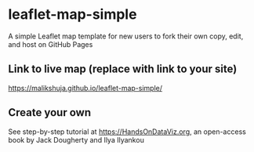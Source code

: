 # leaflet-map-simple
A simple Leaflet map template for new users to fork their own copy, edit, and host on GitHub Pages

## Link to live map (replace with link to your site)
https://malikshuja.github.io/leaflet-map-simple/
## Create your own
See step-by-step tutorial at https://HandsOnDataViz.org, an open-access book by Jack Dougherty and Ilya Ilyankou

